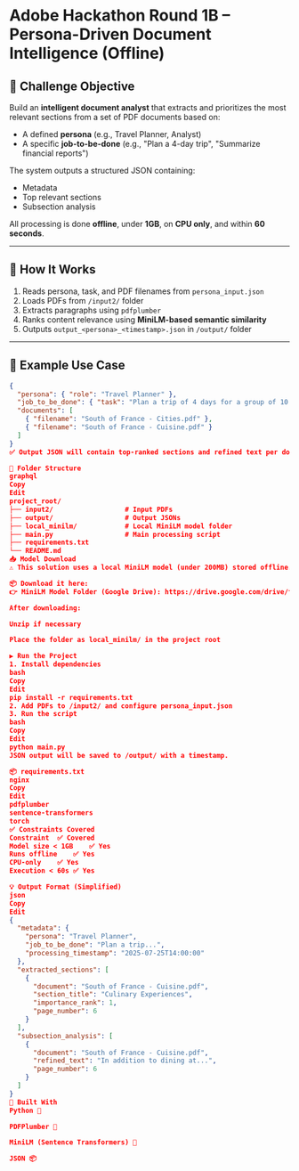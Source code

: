 # Adobe Hackathon Round 1B – Persona-Driven Document Intelligence (Offline)

## 📌 Challenge Objective

Build an **intelligent document analyst** that extracts and prioritizes the most relevant sections from a set of PDF documents based on:

- A defined **persona** (e.g., Travel Planner, Analyst)
- A specific **job-to-be-done** (e.g., "Plan a 4-day trip", "Summarize financial reports")

The system outputs a structured JSON containing:
- Metadata
- Top relevant sections
- Subsection analysis

All processing is done **offline**, under **1GB**, on **CPU only**, and within **60 seconds**.

---

## 🔧 How It Works

1. Reads persona, task, and PDF filenames from `persona_input.json`
2. Loads PDFs from `/input2/` folder
3. Extracts paragraphs using `pdfplumber`
4. Ranks content relevance using **MiniLM-based semantic similarity**
5. Outputs `output_<persona>_<timestamp>.json` in `/output/` folder

---

## 🧠 Example Use Case

```json
{
  "persona": { "role": "Travel Planner" },
  "job_to_be_done": { "task": "Plan a trip of 4 days for a group of 10 college friends." },
  "documents": [
    { "filename": "South of France - Cities.pdf" },
    { "filename": "South of France - Cuisine.pdf" }
  ]
}
✅ Output JSON will contain top-ranked sections and refined text per document.

🧾 Folder Structure
graphql
Copy
Edit
project_root/
├── input2/                  # Input PDFs
├── output/                  # Output JSONs
├── local_minilm/            # Local MiniLM model folder
├── main.py                  # Main processing script
├── requirements.txt
└── README.md
📥 Model Download
⚠️ This solution uses a local MiniLM model (under 200MB) stored offline.

📦 Download it here:
👉 MiniLM Model Folder (Google Drive): https://drive.google.com/drive/folders/1KlDc0x7Yh6SpHU9Xbx3QzFvEpCHxOiuH?usp=sharing

After downloading:

Unzip if necessary

Place the folder as local_minilm/ in the project root

▶️ Run the Project
1. Install dependencies
bash
Copy
Edit
pip install -r requirements.txt
2. Add PDFs to /input2/ and configure persona_input.json
3. Run the script
bash
Copy
Edit
python main.py
JSON output will be saved to /output/ with a timestamp.

📦 requirements.txt
nginx
Copy
Edit
pdfplumber
sentence-transformers
torch
✅ Constraints Covered
Constraint	✅ Covered
Model size < 1GB	✅ Yes
Runs offline	✅ Yes
CPU-only	✅ Yes
Execution < 60s	✅ Yes

💡 Output Format (Simplified)
json
Copy
Edit
{
  "metadata": {
    "persona": "Travel Planner",
    "job_to_be_done": "Plan a trip...",
    "processing_timestamp": "2025-07-25T14:00:00"
  },
  "extracted_sections": [
    {
      "document": "South of France - Cuisine.pdf",
      "section_title": "Culinary Experiences",
      "importance_rank": 1,
      "page_number": 6
    }
  ],
  "subsection_analysis": [
    {
      "document": "South of France - Cuisine.pdf",
      "refined_text": "In addition to dining at...",
      "page_number": 6
    }
  ]
}
🙌 Built With
Python 🐍

PDFPlumber 📄

MiniLM (Sentence Transformers) 🤖

JSON 📦
